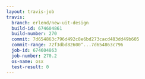 ```yaml
---
layout: travis-job
travis:
  branch: erlend/new-uit-design
  build-id: 674604861
  build-number: 270
  commit: 7d654863c796d492c8e6bd273cacd483dd49b605
  commit-range: 72f3dbd82600^...7d654863c796
  job-id: 674604863
  job-number: 270.2
  os-name: osx
  test-result: 0
---
```

